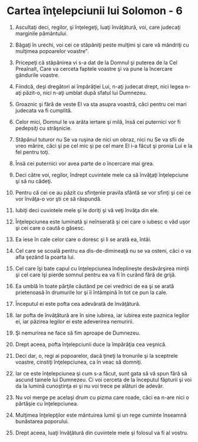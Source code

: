 # Cartea &#238;n&#355;elepciunii lui Solomon - 6

1. Ascultaţi deci, regilor, şi înţelegeţi, luaţi învăţătură, voi, care judecaţi marginile pământului. 

2. Băgaţi în urechi, voi cei ce stăpâniţi peste mulţimi şi care vă mândriţi cu mulţimea popoarelor voastre". 

3. Pricepeţi că stăpânirea vi s-a dat de la Domnul şi puterea de la Cel Preaînalt, Care va cerceta faptele voastre şi va pune la încercare gândurile voastre. 

4. Fiindcă, deşi dregători ai împărăţiei Lui, n-aţi judecat drept, nici legea n-aţi păzit-o, nici n-aţi umblat după sfatul lui Dumnezeu. 

5. Groaznic şi fără de veste El va sta asupra voastră, căci pentru cei mari judecata va fi cumplită. 

6. Celor mici, Domnul le va arăta iertare şi milă, însă cei puternici vor fi pedepsiţi cu străşnicie. 

7. Stăpânul tuturor nu Se va ruşina de nici un obraz, nici nu Se va sfii de vreo mărire, căci şi pe cel mic şi pe cel mare El i-a făcut şi pronia Lui e la fel pentru toţi. 

8. Însă cei puternici vor avea parte de o încercare mai grea. 

9. Deci către voi, regilor, îndrept cuvintele mele ca să învăţaţi înţelepciune şi să nu cădeţi. 

10. Pentru că cei ce au păzit cu sfinţenie pravila sfântă se vor sfinţi şi cei ce vor învăţa-o vor şti ce să răspundă. 

11. Iubiţi deci cuvintele mele şi le doriţi şi vă veţi învăţa din ele. 

12. Înţelepciunea este luminată şi neînserată şi cei care o iubesc o văd uşor şi cei care o caută o găsesc. 

13. Ea iese în cale celor care o doresc şi li se arată ea, întâi. 

14. Cel care se scoală pentru ea dis-de-dimineaţă nu se va osteni, căci o va afla şezând la poarta lui. 

15. Cel care îşi bate capul cu înţelepciunea îndeplineşte desăvârşirea minţii şi cel care îşi pierde somnul pentru ea va fi în curând fără de grijă. 

16. Ea umblă în toate părţile căutând pe cei vrednici de ea şi se arată prietenoasă în drumurile lor şi îi întâmpină în tot ce pun la cale. 

17. Începutul ei este pofta cea adevărată de învăţătură. 

18. Iar pofta de învăţătură are în sine iubirea, iar iubirea este paznica legilor ei, iar păzirea legilor ei este adeverirea nemuririi. 

19. Şi nemurirea ne face să fim aproape de Dumnezeu. 

20. Drept aceea, pofta înţelepciunii duce la împărăţia cea veşnică. 

21. Deci dar, o, regi ai popoarelor, dacă ţineţi la tronurile şi la sceptrele voastre, cinstiţi înţelepciunea, ca în veac să domniţi. 

22. Iar ce este înţelepciunea şi cum s-a făcut, sunt gata să vă spun fără să ascund tainele lui Dumnezeu. Ci voi cerceta de la începutul făpturii şi voi da la lumină cunoştinţa ei şi nu voi trece pe alături de adevăr. 

23. Nu voi merge pe acelaşi drum cu pizma care roade, căci ea n-are nici o părtăşie cu înţelepciunea. 

24. Mulţimea înţelepţilor este mântuirea lumii şi un rege cuminte înseamnă bunăstarea poporului. 

25. Drept aceea, luaţi învăţătură din cuvintele mele şi folosul va fi al vostru. 


